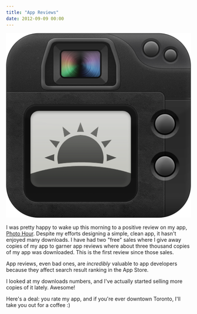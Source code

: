 ```yaml
---
title: "App Reviews"
date: 2012-09-09 00:00
---
```


<import><img src="/img/import/blog/app-reviews/AD674B13436F42919A69EC2BB287DC09.png" class="img-responsive"><p>I was pretty happy to wake up this morning to a positive review on my app, 
<a href="http://itunes.apple.com/us/app/photo-hour/id524263013">Photo Hour</a>. Despite my efforts designing a simple, clean app, it hasn't enjoyed many downloads. I have had two "free" sales where I give away copies of my app to garner app reviews where about three thousand copies of my app was downloaded. This is the first review since those sales.</p>

<p>App reviews, even bad ones, are <em>incredibly</em> valuable to app developers because they affect search result ranking in the App Store. </p>

<p>I looked at my downloads numbers, and I've actually started selling more copies of it lately. Awesome! </p>

<p>Here's a deal: you rate my app, and if you're ever downtown Toronto, I'll take you out for a coffee :) </p></import>

<!-- more -->

